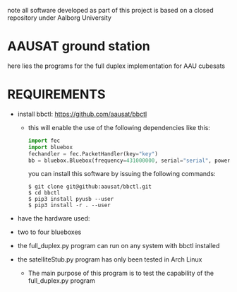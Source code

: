 note all software developed as part of this project is based on a closed repository under Aalborg University
# AAUSAT ground station
here lies the programs for the full duplex implementation for AAU cubesats
# REQUIREMENTS
- install bbctl: https://github.com/aausat/bbctl
    
    - this will enable the use of the following dependencies like this:
      ```python
      import fec
      import bluebox
      fechandler = fec.PacketHandler(key="key")
      bb = bluebox.Bluebox(frequency=431000000, serial="serial", power=0)
      ```
      you can install this software by issuing the following commands:
      ```console
      $ git clone git@github:aausat/bbctl.git
      $ cd bbctl
      $ pip3 install pyusb --user
      $ pip3 install -r . --user
      ```
- have the hardware used:
- two to four blueboxes
- the full_duplex.py program can run on any system with bbctl installed
- the satelliteStub.py program has only been tested in Arch Linux
    -   The main purpose of this program is to test the capability of the full_duplex.py program
